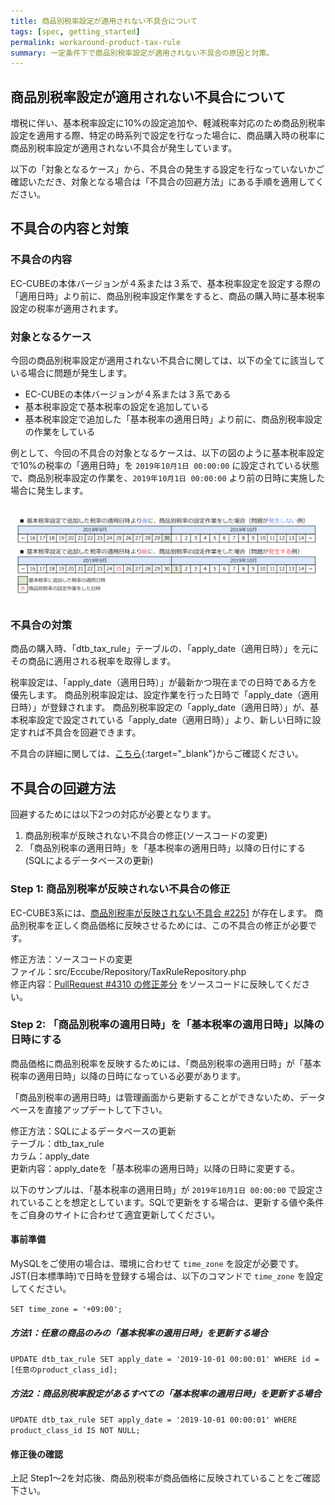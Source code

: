 ```yaml
---
title: 商品別税率設定が適用されない不具合について
tags: [spec, getting_started]
permalink: workaround-product-tax-rule
summary: 一定条件下で商品別税率設定が適用されない不具合の原因と対策。
---
```


## 商品別税率設定が適用されない不具合について

増税に伴い、基本税率設定に10%の設定追加や、軽減税率対応のため商品別税率設定を適用する際、特定の時系列で設定を行なった場合に、商品購入時の税率に商品別税率設定が適用されない不具合が発生しています。

以下の「対象となるケース」から、不具合の発生する設定を行なっていないかご確認いただき、対象となる場合は「不具合の回避方法」にある手順を適用してください。

## 不具合の内容と対策

### 不具合の内容

EC-CUBEの本体バージョンが４系または３系で、基本税率設定を設定する際の「適用日時」より前に、商品別税率設定作業をすると、商品の購入時に基本税率設定の税率が適用されます。

### 対象となるケース

今回の商品別税率設定が適用されない不具合に関しては、以下の全てに該当している場合に問題が発生します。

- EC-CUBEの本体バージョンが４系または３系である
- 基本税率設定で基本税率の設定を追加している
- 基本税率設定で追加した「基本税率の適用日時」より前に、商品別税率設定の作業をしている

例として、今回の不具合の対象となるケースは、以下の図のように基本税率設定で10%の税率の「適用日時」を `2019年10月1日 00:00:00` に設定されている状態で、商品別税率設定の作業を、`2019年10月1日 00:00:00` より前の日時に実施した場合に発生します。

![](/images/tax_setting_time_series.png)

### 不具合の対策

商品の購入時、「dtb_tax_rule」テーブルの、「apply_date（適用日時）」を元にその商品に適用される税率を取得します。

税率設定は、「apply_date（適用日時）」が最新かつ現在までの日時である方を優先します。
商品別税率設定は、設定作業を行った日時で「apply_date（適用日時）」が登録されます。
商品別税率設定の「apply_date（適用日時）」が、基本税率設定で設定されている「apply_date（適用日時）」より、新しい日時に設定すれば不具合を回避できます。

不具合の詳細に関しては、[こちら](https://github.com/EC-CUBE/ec-cube/issues/4330){:target="_blank"}からご確認ください。


## 不具合の回避方法

回避するためには以下2つの対応が必要となります。


1. 商品別税率が反映されない不具合の修正(ソースコードの変更)
2. 「商品別税率の適用日時」を「基本税率の適用日時」以降の日付にする (SQLによるデータベースの更新)


### Step 1: 商品別税率が反映されない不具合の修正

EC-CUBE3系には、[商品別税率が反映されない不具合 #2251](https://github.com/EC-CUBE/ec-cube/issues/2251) が存在します。
商品別税率を正しく商品価格に反映させるためには、この不具合の修正が必要です。


修正方法：ソースコードの変更   
ファイル：src/Eccube/Repository/TaxRuleRepository.php   
修正内容：[PullRequest #4310 の修正差分](https://github.com/EC-CUBE/ec-cube/pull/4310/files#diff-9ebf9d0c89cef624ee2648733e557603) をソースコードに反映してください。      


### Step 2: 「商品別税率の適用日時」を「基本税率の適用日時」以降の日時にする

商品価格に商品別税率を反映するためには、「商品別税率の適用日時」が「基本税率の適用日時」以降の日時になっている必要があります。   

「商品別税率の適用日時」は管理画面から更新することができないため、データベースを直接アップデートして下さい。   


修正方法：SQLによるデータベースの更新   
テーブル：dtb_tax_rule   
カラム：apply_date   
更新内容：apply_dateを「基本税率の適用日時」以降の日時に変更する。


以下のサンプルは、「基本税率の適用日時」が `2019年10月1日 00:00:00` で設定されていることを想定としています。SQLで更新をする場合は、更新する値や条件をご自身のサイトに合わせて適宜更新してください。

#### 事前準備

MySQLをご使用の場合は、環境に合わせて `time_zone` を設定が必要です。JST(日本標準時)で日時を登録する場合は、以下のコマンドで `time_zone` を設定してください。

```SET time_zone = '+09:00';```


##### 方法1：任意の商品のみの「基本税率の適用日時」を更新する場合

```UPDATE dtb_tax_rule SET apply_date = '2019-10-01 00:00:01' WHERE id = [任意のproduct_class_id];```

##### 方法2：商品別税率設定があるすべての「基本税率の適用日時」を更新する場合

```UPDATE dtb_tax_rule SET apply_date = '2019-10-01 00:00:01' WHERE product_class_id IS NOT NULL;```

#### 修正後の確認

上記 Step1〜2を対応後、商品別税率が商品価格に反映されていることをご確認下さい。